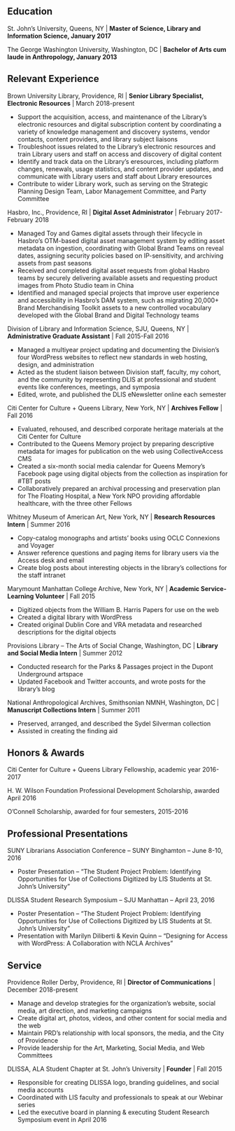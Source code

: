 ## Education

St. John’s University, Queens, NY |
**Master of Science, Library and Information Science, January 2017**

The George Washington University, Washington, DC |
**Bachelor of Arts cum laude in Anthropology, January 2013**

## Relevant Experience

Brown University Library, Providence, RI | **Senior Library Specialist, Electronic Resources** | March 2018-present
* Support the acquisition, access, and maintenance of the Library’s electronic resources and digital subscription content by coordinating a variety of knowledge management and discovery systems, vendor contacts, content providers, and library subject liaisons
* Troubleshoot issues related to the Library’s electronic resources and train Library users and staff on access and discovery of digital content
* Identify and track data on the Library’s eresources, including platform changes, renewals, usage statistics, and content provider updates, and communicate with Library users and staff about Library eresources
* Contribute to wider Library work, such as serving on the Strategic Planning Design Team, Labor Management Committee, and Party Committee 


Hasbro, Inc., Providence, RI | **Digital Asset Administrator** | February 2017-February 2018
* Managed Toy and Games digital assets through their lifecycle in Hasbro’s OTM-based digital asset management system by editing asset metadata on ingestion, coordinating with Global Brand Teams on reveal dates, assigning security policies based on IP-sensitivity, and archiving assets from past seasons 
* Received and completed digital asset requests from global Hasbro teams by securely delivering available assets and requesting product images from Photo Studio team in China 
* Identified and managed special projects that improve user experience and accessibility in Hasbro’s DAM system, such as migrating 20,000+ Brand Merchandising Toolkit assets to a new controlled vocabulary developed with the Global Brand and Digital Technology teams 


Division of Library and Information Science, SJU, Queens, NY | **Administrative Graduate Assistant** | Fall 2015-Fall 2016 
* Managed a multiyear project updating and documenting the Division’s four WordPress websites to reflect new standards in web hosting, design, and administration 
* Acted as the student liaison between Division staff, faculty, my cohort, and the community by representing DLIS at professional and student events like conferences, meetings, and symposia 
* Edited, wrote, and published the DLIS eNewsletter online each semester 


Citi Center for Culture + Queens Library, New York, NY | **Archives Fellow** | Fall 2016
* Evaluated, rehoused, and described corporate heritage materials at the Citi Center for Culture 
* Contributed to the Queens Memory project by preparing descriptive metadata for images for publication on the web using CollectiveAccess CMS 
* Created a six-month social media calendar for Queens Memory’s Facebook page using digital objects from the collection as inspiration for #TBT posts 
* Collaboratively prepared an archival processing and preservation plan for The Floating Hospital, a New York NPO providing affordable healthcare, with the three other Fellows 


Whitney Museum of American Art, New York, NY | **Research Resources Intern** | Summer 2016
* Copy-catalog monographs and artists’ books using OCLC Connexions and Voyager
* Answer reference questions and paging items for library users via the Access desk and email
* Create blog posts about interesting objects in the library’s collections for the staff intranet


Marymount Manhattan College Archive, New York, NY | **Academic Service-Learning Volunteer** | Fall 2015
* Digitized objects from the William B. Harris Papers for use on the web
* Created a digital library with WordPress
* Created original Dublin Core and VRA metadata and researched descriptions for the digital objects


Provisions Library – The Arts of Social Change, Washington, DC | **Library and Social Media Intern** | Summer 2012
* Conducted research for the Parks & Passages project in the Dupont Underground artspace
* Updated Facebook and Twitter accounts, and wrote posts for the library’s blog


National Anthropological Archives, Smithsonian NMNH, Washington, DC | **Manuscript Collections Intern** | Summer 2011
* Preserved, arranged, and described the Sydel Silverman collection
* Assisted in creating the finding aid

## Honors & Awards

Citi Center for Culture + Queens Library Fellowship, academic year 2016-2017

H. W. Wilson Foundation Professional Development Scholarship, awarded April 2016

O’Connell Scholarship, awarded for four semesters, 2015-2016

## Professional Presentations

SUNY Librarians Association Conference – SUNY Binghamton – June 8-10, 2016
* Poster Presentation – “The Student Project Problem: Identifying Opportunities for Use of Collections Digitized by LIS Students at St. John’s University”


DLISSA Student Research Symposium – SJU Manhattan – April 23, 2016
* Poster Presentation – “The Student Project Problem: Identifying Opportunities for Use of Collections Digitized by LIS Students at St. John’s University”
* Presentation with Marilyn Diliberti & Kevin Quinn – “Designing for Access with WordPress: A Collaboration with NCLA Archives”


## Service

Providence Roller Derby, Providence, RI | **Director of Communications** | December 2018-present
* Manage and develop strategies for the organization’s website, social media, art direction, and marketing campaigns
* Create digital art, photos, videos, and other content for social media and the web
* Maintain PRD’s relationship with local sponsors, the media, and the City of Providence
* Provide leadership for the Art, Marketing, Social Media, and Web Committees


DLISSA, ALA Student Chapter at St. John’s University | **Founder** | Fall 2015
* Responsible for creating DLISSA logo, branding guidelines, and social media accounts
* Coordinated with LIS faculty and professionals to speak at our Webinar series
* Led the executive board in planning & executing Student Research Symposium event in April 2016
